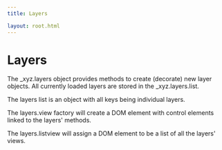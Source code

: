 ```yaml
---
title: Layers

layout: root.html
---
```


# Layers

The _xyz.layers object provides methods to create (decorate) new layer objects. All currently loaded layers are stored in the _xyz.layers.list.

The layers list is an object with all keys being individual layers.

The layers.view factory will create a DOM element with control elements linked to the layers' methods.

The layers.listview will assign a DOM element to be a list of all the layers' views.